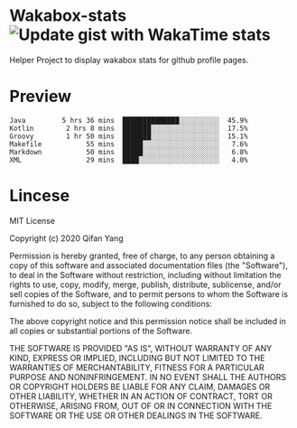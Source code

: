  # Wakabox-stats ![Update gist with WakaTime stats](https://github.com/underwindfall/wakabox-stats/workflows/Update%20gist%20with%20WakaTime%20stats/badge.svg)

  Helper Project to display wakabox stats for github profile pages. 
 # Preview 
  
  ```  
 Java         5 hrs 36 mins  ██████████████░░░░░░░░░░  45.9%
Kotlin        2 hrs 8 mins  ███████░░░░░░░░░░░░░░░░░  17.5%
Groovy        1 hr 50 mins  ███████░░░░░░░░░░░░░░░░░  15.1%
Makefile           55 mins  █████░░░░░░░░░░░░░░░░░░░   7.6%
Markdown           50 mins  █████░░░░░░░░░░░░░░░░░░░   6.8%
XML                29 mins  ████░░░░░░░░░░░░░░░░░░░░   4.0% 
 ``` 
  
 
 # Lincese 

  MIT License

  Copyright (c) 2020 Qifan Yang
  
  Permission is hereby granted, free of charge, to any person obtaining a copy
  of this software and associated documentation files (the "Software"), to deal
  in the Software without restriction, including without limitation the rights
  to use, copy, modify, merge, publish, distribute, sublicense, and/or sell
  copies of the Software, and to permit persons to whom the Software is
  furnished to do so, subject to the following conditions:
  
  The above copyright notice and this permission notice shall be included in all
  copies or substantial portions of the Software.
  
  THE SOFTWARE IS PROVIDED "AS IS", WITHOUT WARRANTY OF ANY KIND, EXPRESS OR
  IMPLIED, INCLUDING BUT NOT LIMITED TO THE WARRANTIES OF MERCHANTABILITY,
  FITNESS FOR A PARTICULAR PURPOSE AND NONINFRINGEMENT. IN NO EVENT SHALL THE
  AUTHORS OR COPYRIGHT HOLDERS BE LIABLE FOR ANY CLAIM, DAMAGES OR OTHER
  LIABILITY, WHETHER IN AN ACTION OF CONTRACT, TORT OR OTHERWISE, ARISING FROM,
  OUT OF OR IN CONNECTION WITH THE SOFTWARE OR THE USE OR OTHER DEALINGS IN THE
  SOFTWARE.
